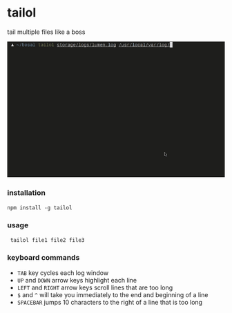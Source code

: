 
tailol
========
tail multiple files like a boss

![](media/tailol4.gif)

### installation
```
npm install -g tailol
```
###  usage
```
 tailol file1 file2 file3
```
### keyboard commands 

* `TAB` key cycles each log window
* `UP` and `DOWN` arrow keys highlight each line
* `LEFT` and `RIGHT` arrow keys scroll lines that are too long
* `$` and `^` will take you immediately to the end and beginning of a line
* `SPACEBAR` jumps 10 characters to the right of a line that is too long 
